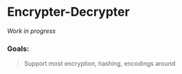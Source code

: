 # Encrypter-Decrypter

*Work in progress*

### Goals:
> Support most encryption, hashing, encodings around
